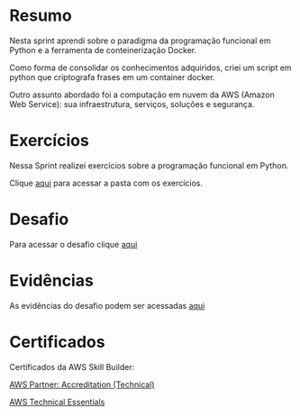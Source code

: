 # Resumo
Nesta sprint aprendi sobre o paradigma da programação funcional em Python e a ferramenta de conteinerização Docker.  

Como forma de consolidar os conhecimentos adquiridos, criei um script em python que criptografa frases em um container docker.

Outro assunto abordado foi a computação em nuvem da AWS (Amazon Web Service): sua infraestrutura, serviços, soluções e segurança.

# Exercícios

Nessa Sprint realizei exercícios sobre a programação funcional em Python.

Clique [aqui](../Sprint-4/Exercicios/) para acessar a pasta com os exercícios.

# Desafio

Para acessar o desafio clique [aqui](../Sprint-4/Desafio/README.md)

# Evidências

As evidências do desafio podem ser acessadas [aqui](../Sprint-4/Evidencias/)

# Certificados


Certificados da AWS Skill Builder:

[AWS Partner: Accreditation (Technical) ](Certificados/AWS_Partner_Accreditation_(Technical)_(Portuguese).pdf)

[AWS Technical Essentials](Certificados/AWS_Technical_Essentials.pdf)